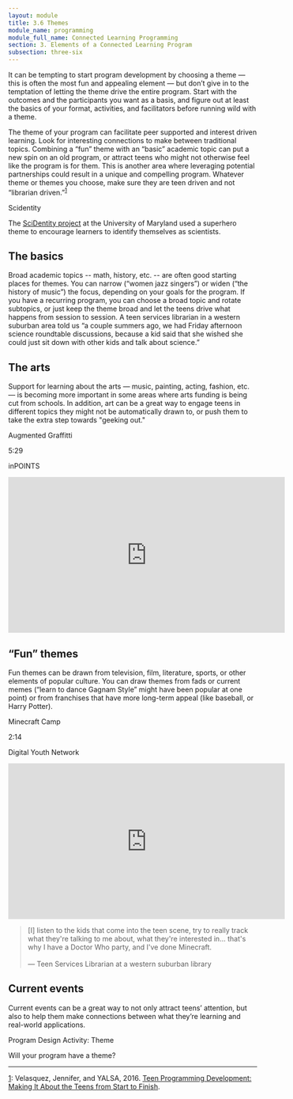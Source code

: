```yaml
---
layout: module
title: 3.6 Themes
module_name: programming
module_full_name: Connected Learning Programming
section: 3. Elements of a Connected Learning Program
subsection: three-six
---
```


It can be tempting to start program development by choosing a theme — this is often the most fun and appealing element — but don’t give in to the temptation of letting the theme drive the entire program. Start with the outcomes and the participants you want as a basis, and figure out at least the basics of your format, activities, and facilitators before running wild with a theme. 

The theme of your program can facilitate peer supported and interest driven learning. Look for interesting connections to make between traditional topics. Combining a “fun” theme with an “basic” academic topic can put a new spin on an old program, or attract teens who might not otherwise feel like the program is for them. This is another area where leveraging potential partnerships could result in a unique and compelling program. Whatever theme or themes you choose, make sure they are teen driven and not “librarian driven.”<sup><a href="#fn1" name="1">1</a></sup>

<div class="case_study_box">
	<p class="box-title">Scidentity</p>
	<p>The <a href="http://ahnjune.com/wp-content/uploads/2014/04/ICLS2014-Sci-Dentity-camera-ready.pdf">SciDentity project</a> at the University of Maryland used a superhero theme to encourage learners to identify themselves as scientists.</p>
</div>


## The basics

Broad academic topics -- math, history, etc. -- are often good starting places for themes. You can narrow (“women jazz singers”) or widen (“the history of music”) the focus, depending on your goals for the program. If you have a recurring program, you can choose a broad topic and rotate subtopics, or just keep the theme broad and let the teens drive what happens from session to session. A teen services librarian in a western suburban area <!-- INTK_028 --> told us “a couple summers ago, we had Friday afternoon science roundtable discussions, because a kid said that she wished she could just sit down with other kids and talk about science.” 

## The arts

Support for learning about the arts — music, painting, acting, fashion, etc. — is becoming more important in some areas where arts funding is being cut from schools. In addition, art can be a great way to engage teens in different topics they might not be automatically drawn to, or push them to take the extra step towards "geeking out."

<div class="case_study_box">
	<p class="box-title">Augmented Graffitti</p>
	<p class="videotime">5:29</p><p class="source">inPOINTS</p>
	<div class="video">
		<iframe width="560" height="315" src="https://www.youtube.com/embed/jzyd8Ot3yFI" frameborder="0" allow="autoplay; encrypted-media" allowfullscreen></iframe>
	</div>
</div>


## “Fun” themes
Fun themes can be drawn from television, film, literature, sports, or other elements of popular culture. You can draw themes from fads or current memes (“learn to dance Gagnam Style” might have been popular at one point) or from franchises that have more long-term appeal (like baseball, or Harry Potter). 

<div class="case_study_box">
	<p class="box-title">Minecraft Camp</p>
	<p class="videotime">2:14</p><p class="source">Digital Youth Network</p>
	<div class="video">
		<iframe width="560" height="315" src="https://www.youtube.com/embed/xroUaY5ZaFo" frameborder="0" allow="autoplay; encrypted-media" allowfullscreen></iframe>
	</div>
</div>

> [I] listen to the kids that come into the teen scene, try to really track what they're talking to me about, what they're interested in… that's why I have a Doctor Who party, and I've done Minecraft.<br/><br/>— Teen Services Librarian at a western suburban library

## Current events
Current events can be a great way to not only attract teens’ attention, but also to help them make connections between what they’re learning and real-world applications.

<div class="reflection">
	<p class="box-title">Program Design Activity: Theme</p>
	<p>Will your program have a theme?</p>
</div>

<hr/>

<a name="fn1" href="#1">1</a>: Velasquez, Jennifer, and YALSA, 2016. [Teen Programming Development: Making It About the Teens from Start to Finish](https://www.youtube.com/watch?v=A6pO_M_8hLM).

